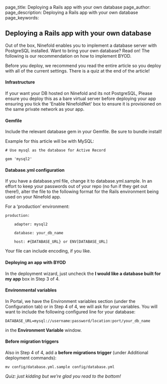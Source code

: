 page_title: Deploying a Rails app with your own database
page_author: 
page_description: Deploying a Rails app with your own database
page_keywords: 

## Deploying a Rails app with your own database

Out of the box, Ninefold enables you to implement a database server with PostgreSQL installed. Want to bring your own database? Read on! The following is our recommendation on how to implement BYOD.

Before you deploy, we recommend you read the entire article so you deploy with all of the current settings. There is a quiz at the end of the article!

#### Infrastructure
If your want your DB hosted on Ninefold and its not PostgreSQL, Please ensure you deploy this as a bare virtual server before deploying your app ensuring you tick the 'Enable NinefoldNet' box to ensure it is provisioned on the same private network as your app.

#### Gemfile

Include the relevant database gem in your Gemfile. Be sure to bundle install!

Example for this article will be with MySQL:

	# Use mysql as the database for Active Record

	gem 'mysql2'

#### Database.yml configuration

If you have a database.yml file, change it to database.yml.sample. In an effort to keep your passwords out of your repo (no fun if they get out there!), alter the file to the following format for the Rails environment being used on your Ninefold app.

For a ‘production’ environment:

	production:

		adapter: mysql2

 		database: your_db_name

 		host: #{DATABASE_URL} or ENV[DATABASE_URL]

Your file can include encoding, if you like.

#### Deploying an app with BYOD

In the deployment wizard, just uncheck the __I would like a database built for my app__ box in Step 3 of 4.

#### Environmental variables

In Portal, we have the Environment variables section (under the Configuration tab) or in Step 4 of 4, we will ask for your variables. You will want to include the following configured line for your database:

 	DATABASE_URL=mysql://username:password/location:port/your_db_name

in the __Environment Variable__ window.

#### Before migration triggers

Also in Step 4 of 4, add a __before migrations trigger__ (under Additional deployment commands):

 	mv config/database.yml.sample config/database.yml

_Quiz: just kidding but we’re glad you read to the bottom!_
